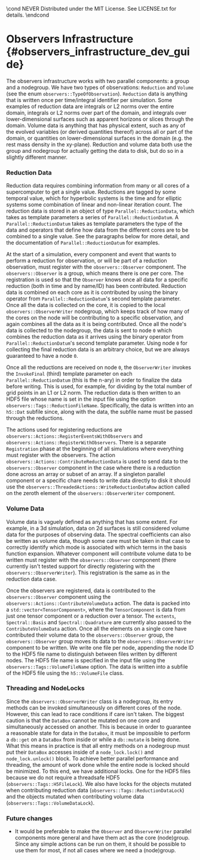 \cond NEVER
Distributed under the MIT License.
See LICENSE.txt for details.
\endcond
# Observers Infrastructure {#observers_infrastructure_dev_guide}

The observers infrastructure works with two parallel components: a group and a
nodegroup. We have two types of observations: `Reduction` and `Volume` (see the
enum `observers::TypeOfObservation`). `Reduction` data is anything that is
written once per time/integral identifier per simulation. Some examples of
reduction data are integrals or L2 norms over the entire domain, integrals or L2
norms over part of the domain, and integrals over lower-dimensional surfaces
such as apparent horizons or slices through the domain. Volume data is anything
that has physical extent, such as any of the evolved variables (or derived
quantities thereof) across all or part of the domain, or quantities on
lower-dimensional surfaces in the domain (e.g. the rest mass density in the
xy-plane). Reduction and volume data both use the group and nodegroup for
actually getting the data to disk, but do so in a slightly different manner.

### Reduction Data

Reduction data requires combining information from many or all cores of a
supercomputer to get a single value. Reductions are tagged by some temporal
value, which for hyperbolic systems is the time and for elliptic systems some
combination of linear and non-linear iteration count. The reduction data is
stored in an object of type `Parallel::ReductionData`, which takes as template
parameters a series of `Parallel::ReductionDatum`. A `Parallel::ReductionDatum`
takes as template parameters the type of the data and operators that define how
data from the different cores are to be combined to a single value. See the
paragraphs below for more detail, and the documentation of
`Parallel::ReductionDatum` for examples.

At the start of a simulation, every component and event that wants to perform a
reduction for observation, or will be part of a reduction observation, must
register with the `observers::Observer` component. The `observers::Observer` is
a group, which means there is one per core. The registration is used so that the
`Observer` knows once all data for a specific reduction (both in time and by
name/ID) has been contributed. Reduction data is combined on each core as it is
contributed by using the binary operator from `Parallel::ReductionDatum`'s
second template parameter. Once all the data is collected on the core, it is
copied to the local `observers::ObserverWriter` nodegroup, which keeps track of
how many of the cores on the node will be contributing to a specific
observation, and again combines all the data as it is being contributed. Once
all the node's data is collected to the nodegroup, the data is sent to node `0`
which combines the reduction data as it arrives using the binary operator from
`Parallel::ReductionDatum`'s second template parameter. Using node `0` for
collecting the final reduction data is an arbitrary choice, but we are always
guaranteed to have a node `0`.

Once all the reductions are received on node `0`, the `ObserverWriter` invokes
the `InvokeFinal` (third) template parameter on each `Parallel::ReductionDatum`
(this is the n-ary) in order to finalize the data before writing. This is used,
for example, for dividing by the total number of grid points in an L1 or L2
norm. The reduction data is then written to an HDF5 file whose name is set in
the input file using the option
`observers::Tags::ReductionFileName`. Specifically, the data is written into an
`h5::Dat` subfile since, along with the data, the subfile name must be passed
through the reductions.

The actions used for registering reductions are
`observers::Actions::RegisterEventsWithObservers` and
`observers::Actions::RegisterWithObservers`. There is a separate `Registration`
phase at the beginning of all simulations where everything must register with
the observers. The action `observers::Actions::ContributeReductionData` is used
to send data to the `observers::Observer` component in the case where there is a
reduction done across an array or subset of an array. If a singleton parallel
component or a specific chare needs to write data directly to disk it should use
the `observers::ThreadedActions::WriteReductionDataRow` action called on the
zeroth element of the `observers::ObserverWriter` component.

### Volume Data

Volume data is vaguely defined as anything that has some extent. For example, in
a 3d simulation, data on 2d surfaces is still considered volume data for the
purposes of observing data. The spectral coefficients can also be written as
volume data, though some care must be taken in that case to correctly identify
which mode is associated with which terms in the basis function
expansion. Whatever component will contribute volume data to be written must
register with the `observers::Observer` component (there currently isn't tested
support for directly registering with the `observers::ObserverWriter`). This
registration is the same as in the reduction data case.

Once the observers are registered, data is contributed to the
`observers::Observer` component using the
`observers::Actions::ContributeVolumeData` action. The data is packed into a
`std::vector<TensorComponent>`, where the `TensorComponent` is data from just
one tensor component or a reduction over a tensor. The `extents`,
`Spectral::Basis` and `Spectral::Quadrature` are currently also passed to the
`ContributeVolumeData` action. Once all the elements on a single core have
contributed their volume data to the `observers::Observer` group, the
`observers::Observer` group moves its data to the `observers::ObserverWriter`
component to be written. We write one file per node, appending the node ID to
the HDF5 file name to distinguish between files written by different nodes. The
HDF5 file name is specified in the input file using the
`observers::Tags::VolumeFileName` option. The data is written into a subfile of
the HDF5 file using the `h5::VolumeFile` class.

### Threading and NodeLocks

Since the `observers::ObserverWriter` class is a nodegroup, its entry methods
can be invoked simultaneously on different cores of the node. However, this can
lead to race conditions if care isn't taken. The biggest caution is that the
`DataBox` cannot be mutated on one core and simultaneously accessed on
another. This is because in order to guarantee a reasonable state for data in
the `DataBox`, it must be impossible to perform a `db::get` on a `DataBox` from
inside or while a `db::mutate` is being done. What this means in practice is
that all entry methods on a nodegroup must put their `DataBox` accesses inside
of a `node_lock.lock()` and `node_lock.unlock()` block. To achieve better
parallel performance and threading, the amount of work done while the entire
node is locked should be minimized. To this end, we have additional locks. One
for the HDF5 files because we do not require a threadsafe HDF5
(`observers::Tags::H5FileLock`). We also have locks for the objects mutated when
contributing reduction data (`observers::Tags::ReductionDataLock`) and the
objects mutated when contributing volume data
(`observers::Tags::VolumeDataLock`).

### Future changes
- It would be preferable to make the `Observer` and `ObserverWriter` parallel
  components more general and have them act as the core (node)group. Since any
  simple actions can be run on them, it should be possible to use them for most,
  if not all cases where we need a (node)group.
